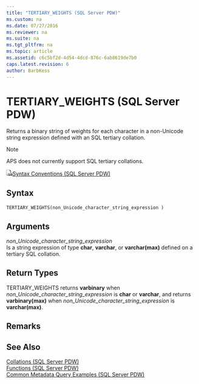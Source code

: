 ```yaml
---
title: "TERTIARY_WEIGHTS (SQL Server PDW)"
ms.custom: na
ms.date: 07/27/2016
ms.reviewer: na
ms.suite: na
ms.tgt_pltfrm: na
ms.topic: article
ms.assetid: c6c5bf2d-4d54-4dcd-876c-6ab8619de7b0
caps.latest.revision: 6
author: BarbKess
---
```

# TERTIARY_WEIGHTS (SQL Server PDW)
Returns a binary string of weights for each character in a non-Unicode string expression defined with an SQL tertiary collation.  
  
> [!NOTE]  
> APS does not currently support SQL tertiary collations.  
  
![Topic link icon](../sqlpdw/media/Topic_Link.gif "Topic_Link")[Syntax Conventions &#40;SQL Server PDW&#41;](../sqlpdw/syntax-conventions-sql-server-pdw.md)  
  
## Syntax  
  
```  
TERTIARY_WEIGHTS(non_Unicode_character_string_expression )  
```  
  
## Arguments  
*non_Unicode_character_string_expression*  
Is a string expression of type **char**, **varchar**, or **varchar(max)** defined on a tertiary SQL collation.  
  
## Return Types  
TERTIARY_WEIGHTS returns **varbinary** when *non_Unicode_character_string_expression* is **char** or **varchar**, and returns **varbinary(max)** when *non_Unicode_character_string_expression* is **varchar(max)**.  
  
## Remarks  
  
## See Also  
[Collations &#40;SQL Server PDW&#41;](../sqlpdw/collations-sql-server-pdw.md)  
[Functions &#40;SQL Server PDW&#41;](../sqlpdw/functions-sql-server-pdw.md)  
[Common Metadata Query Examples &#40;SQL Server PDW&#41;](../sqlpdw/common-metadata-query-examples-sql-server-pdw.md)  
  
